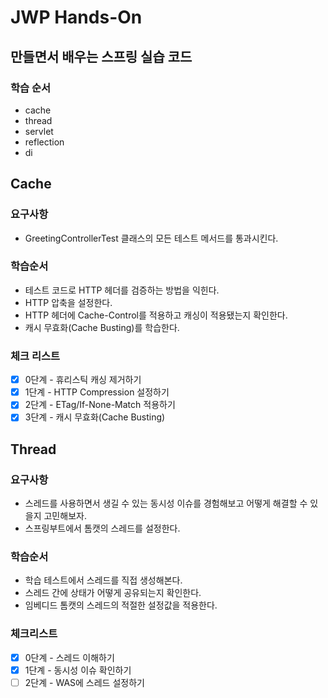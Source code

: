 # JWP Hands-On

## 만들면서 배우는 스프링 실습 코드

### 학습 순서
- cache
- thread
- servlet
- reflection
- di

## Cache

### 요구사항
- GreetingControllerTest 클래스의 모든 테스트 메서드를 통과시킨다.

### 학습순서
- 테스트 코드로 HTTP 헤더를 검증하는 방법을 익힌다.
- HTTP 압축을 설정한다.
- HTTP 헤더에 Cache-Control를 적용하고 캐싱이 적용됐는지 확인한다.
- 캐시 무효화(Cache Busting)를 학습한다.

### 체크 리스트
- [x] 0단계 - 휴리스틱 캐싱 제거하기
- [x] 1단계 - HTTP Compression 설정하기
- [x] 2단계 - ETag/If-None-Match 적용하기
- [x] 3단계 - 캐시 무효화(Cache Busting)

## Thread

### 요구사항
- 스레드를 사용하면서 생길 수 있는 동시성 이슈를 경험해보고 어떻게 해결할 수 있을지 고민해보자.
- 스프링부트에서 톰캣의 스레드를 설정한다.

### 학습순서
- 학습 테스트에서 스레드를 직접 생성해본다.
- 스레드 간에 상태가 어떻게 공유되는지 확인한다.
- 임베디드 톰캣의 스레드의 적절한 설정값을 적용한다.

### 체크리스트
- [x] 0단계 - 스레드 이해하기
- [x] 1단계 - 동시성 이슈 확인하기
- [ ] 2단계 - WAS에 스레드 설정하기
